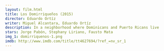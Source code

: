 ```yaml
---
layout: film.html
title: Los Domirriqueños (2015)
director: Eduardo Ortíz
writer: Miguel Alcantara, Eduardo Ortíz
description: In a neighborhood where Dominicans and Puerto Ricans live in community, they must learn to put their differences aside and work together to prevent the demolition of their basketball court.
stars: Jorge Pabón, Stephany Liriano, Fausto Mata
img_1: domirriquenos-1.png
imdb: http://www.imdb.com/title/tt4627694/?ref_=nv_sr_1
---
```

